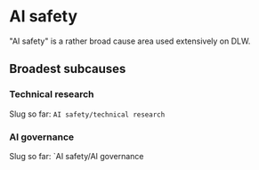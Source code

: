 # AI safety

"AI safety" is a rather broad cause area used extensively on DLW.

## Broadest subcauses

### Technical research

Slug so far: `AI safety/technical research`

### AI governance

Slug so far: `AI safety/AI governance
